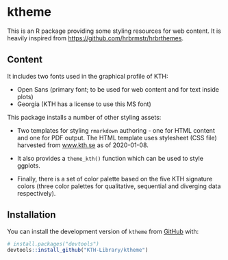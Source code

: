 
<!-- README.md is generated from README.Rmd. Please edit that file -->

# ktheme

<!-- badges: start -->

<!-- badges: end -->

This is an R package providing some styling resources for web content.
It is heavily inspired from <https://github.com/hrbrmstr/hrbrthemes>.

## Content

It includes two fonts used in the graphical profile of KTH:

  - Open Sans (primary font; to be used for web content and for text
    inside plots)
  - Georgia (KTH has a license to use this MS font)

This package installs a number of other styling assets:

  - Two templates for styling `rmarkdown` authoring - one for HTML
    content and one for PDF output. The HTML template uses stylesheet
    (CSS file) harvested from www.kth.se as of 2020-01-08.

  - It also provides a `theme_kth()` function which can be used to style
    ggplots.

  - Finally, there is a set of color palette based on the five KTH
    signature colors (three color palettes for qualitative, sequential
    and diverging data respectively).

## Installation

You can install the development version of `ktheme` from
[GitHub](https://github.com/) with:

``` r
# install.packages("devtools")
devtools::install_github("KTH-Library/ktheme")
```
